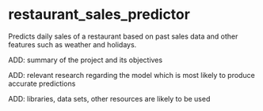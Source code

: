 # restaurant_sales_predictor
Predicts daily sales of a restaurant based on past sales data and other features such as weather and holidays.

ADD: summary of the project and its objectives

ADD: relevant research regarding the model which is most likely to produce accurate predictions

ADD: libraries, data sets, other resources are likely to be used
